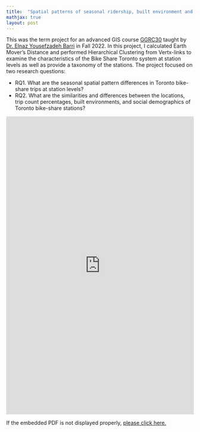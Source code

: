 ```yaml
---
title:  "Spatial patterns of seasonal ridership, built environment and social demographics: A taxonomy of Bike Share Toronto stations"
mathjax: true
layout: post
---
```


This was the term project for an advanced GIS course [GGRC30](https://utsc.calendar.utoronto.ca/course/ggrc30h3) taught by [Dr. Elnaz Yousefzadeh Barri](https://elnazyousefzadeh.com/) in Fall 2022. In this project, I calculated Earth Mover’s Distance and performed Hierarchical Clustering from Vertx-links to examine the characteristics of the Bike Share Toronto system at station levels as well as provide a taxonomy of the stations. The project focused on two research questions:
-	RQ1. What are the seasonal spatial pattern differences in Toronto bike-share trips at station levels?
-	RQ2. What are the similarities and differences between the locations, trip count percentages, built environments, and social demographics of Toronto bike-share stations?
<!-- readmore -->

<embed src="https://zehuiyin.github.io/files/Bikeshare_Toronto.pdf" width="100%" height="800px" />
<p style="text-align: left;">If the embedded PDF is not displayed properly, <a href="https://zehuiyin.github.io/files/Bikeshare_Toronto.pdf" target="_blank">please click here.</a></p>
